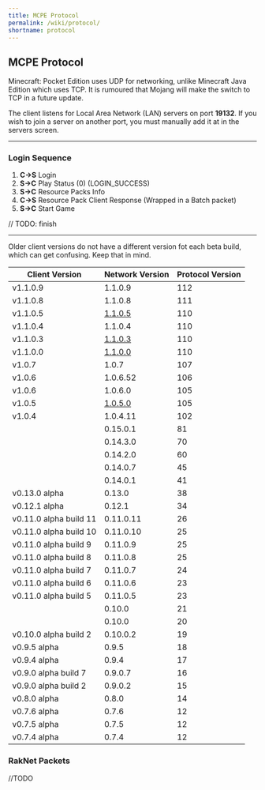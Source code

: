 ```yaml
---
title: MCPE Protocol
permalink: /wiki/protocol/
shortname: protocol
---
```

## MCPE Protocol
Minecraft: Pocket Edition uses UDP for networking, unlike Minecraft Java Edition which uses TCP. It is rumoured that Mojang will make the switch to TCP in a future update.
  
The client listens for Local Area Network (LAN) servers on port **19132**. If you wish to join a server on another port, you must manually add it at in the servers screen.

---

### Login Sequence
1. **C->S**  Login  
2. **S->C**  Play Status (0) (LOGIN_SUCCESS)  
3. **S->C**  Resource Packs Info  
4. **C->S**  Resource Pack Client Response (Wrapped in a Batch packet)  
5. **S->C**  Start Game   

// TODO: finish

---

Older client versions do not have a different version fot each beta build, which can get confusing. Keep that in mind.  

|Client Version|Network Version|Protocol Version|
|--------------|------------|----------------|
|v1.1.0.9|1.1.0.9|112|
|v1.1.0.8|1.1.0.8|111|
|v1.1.0.5|[1.1.0.5](1.1.0.5/)|110|
|v1.1.0.4|1.1.0.4|110|
|v1.1.0.3|[1.1.0.3](1.1.0.3/)|110|
|v1.1.0.0|[1.1.0.0](1.1.0.0/)|110|
|v1.0.7|1.0.7|107|
|v1.0.6|1.0.6.52|106|
|v1.0.6|1.0.6.0|105|
|v1.0.5|[1.0.5.0](1.0.5/)|105|
|v1.0.4|1.0.4.11|102|
||0.15.0.1|81|
||0.14.3.0|70|
||0.14.2.0|60|
||0.14.0.7|45|
||0.14.0.1|41|
|v0.13.0 alpha|0.13.0|38|
|v0.12.1 alpha|0.12.1|34|
|v0.11.0 alpha build 11|0.11.0.11|26|
|v0.11.0 alpha build 10|0.11.0.10|25|
|v0.11.0 alpha build 9|0.11.0.9|25|
|v0.11.0 alpha build 8|0.11.0.8|25|
|v0.11.0 alpha build 7|0.11.0.7|24|
|v0.11.0 alpha build 6|0.11.0.6|23|
|v0.11.0 alpha build 5|0.11.0.5|23|
||0.10.0|21|
||0.10.0|20|
|v0.10.0 alpha build 2|0.10.0.2|19|
|v0.9.5 alpha|0.9.5|18|
|v0.9.4 alpha|0.9.4|17|
|v0.9.0 alpha build 7|0.9.0.7|16|
|v0.9.0 alpha build 2|0.9.0.2|15|
|v0.8.0 alpha|0.8.0|14|
|v0.7.6 alpha|0.7.6|12|
|v0.7.5 alpha|0.7.5|12|
|v0.7.4 alpha|0.7.4|12|

### RakNet Packets
  
//TODO

